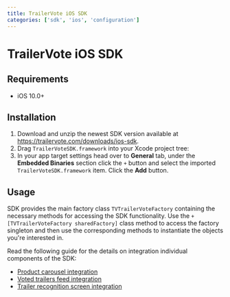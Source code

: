 ```yaml
---
title: TrailerVote iOS SDK
categories: ['sdk', 'ios', 'configuration']
---
```


# TrailerVote iOS SDK

## Requirements

- iOS 10.0+

## Installation

1. Download and unzip the newest SDK version available at https://trailervote.com/downloads/ios-sdk.
2. Drag `TrailerVoteSDK.framework` into your Xcode project tree:
3. In your app target settings head over to **General** tab, under the **Embedded Binaries** section click the `+` button and select the imported `TrailerVoteSDK.framework` item. Click the **Add** button.

## Usage

SDK provides the main factory class `TVTrailerVoteFactory` containing the necessary methods for accessing the SDK functionality. Use the `+[TVTrailerVoteFactory sharedFactory]` class method to access the factory singleton and then use the corresponding methods to instantiate the objects you're interested in.

Read the following guide for the details on integration individual components of the SDK:

- <a href="product-carousel-integration.html">Product carousel integration</a>
- <a href="voted-trailers-feed-integration.html">Voted trailers feed integration</a>
- <a href="trailer-recognition-screen-integration.html">Trailer recognition screen integration</a>
